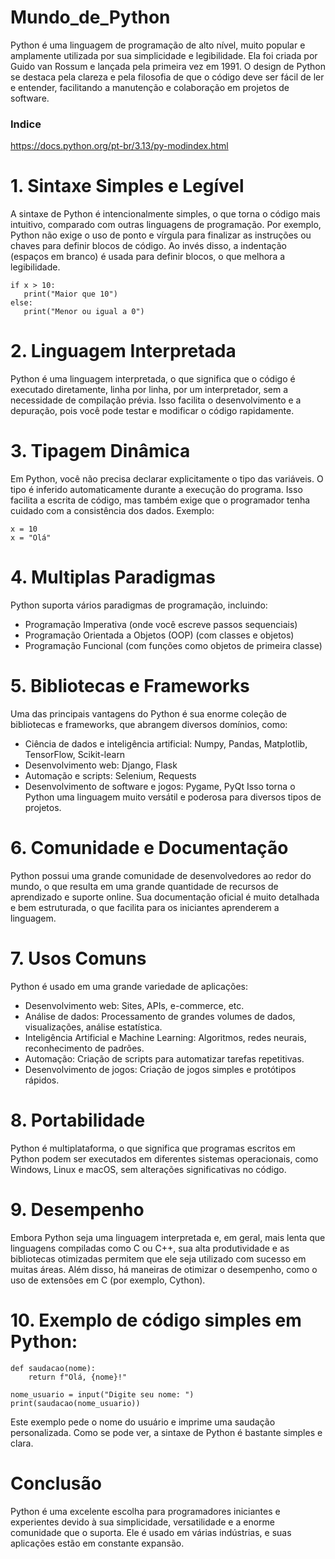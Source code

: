 # Mundo_de_Python
Python é uma linguagem de programação de alto nível, muito popular e amplamente utilizada por sua simplicidade e legibilidade. Ela foi criada por Guido van Rossum e lançada pela primeira vez em 1991. O design de Python se destaca pela clareza e pela filosofia de que o código deve ser fácil de ler e entender, facilitando a manutenção e colaboração em projetos de software.

### Indice
https://docs.python.org/pt-br/3.13/py-modindex.html

# 1. Sintaxe Simples e Legível
A sintaxe de Python é intencionalmente simples, o que torna o código mais intuitivo, comparado com outras linguagens de programação. Por exemplo, Python não exige o uso de ponto e vírgula para finalizar as instruções ou chaves para definir blocos de código. Ao invés disso, a indentação (espaços em branco) é usada para definir blocos, o que melhora a legibilidade.

```
if x > 10:
   print("Maior que 10")
else:
   print("Menor ou igual a 0")
```

# 2. Linguagem Interpretada
Python é uma linguagem interpretada, o que significa que o código é executado diretamente, linha por linha, por um interpretador, sem a necessidade de compilação prévia. Isso facilita o desenvolvimento e a depuração, pois você pode testar e modificar o código rapidamente.

# 3. Tipagem Dinâmica
Em Python, você não precisa declarar explicitamente o tipo das variáveis. O tipo é inferido automaticamente durante a execução do programa. Isso facilita a escrita de código, mas também exige que o programador tenha cuidado com a consistência dos dados.
Exemplo:
```
x = 10
x = "Olá"
```

# 4. Multiplas Paradigmas
Python suporta vários paradigmas de programação, incluindo:

  * Programação Imperativa (onde você escreve passos sequenciais)
  * Programação Orientada a Objetos (OOP) (com classes e objetos)
  * Programação Funcional (com funções como objetos de primeira classe)

# 5. Bibliotecas e Frameworks
Uma das principais vantagens do Python é sua enorme coleção de bibliotecas e frameworks, que abrangem diversos domínios, como:

  * Ciência de dados e inteligência artificial: Numpy, Pandas, Matplotlib, TensorFlow, Scikit-learn
  * Desenvolvimento web: Django, Flask
  * Automação e scripts: Selenium, Requests
  * Desenvolvimento de software e jogos: Pygame, PyQt
Isso torna o Python uma linguagem muito versátil e poderosa para diversos tipos de projetos.

# 6. Comunidade e Documentação
Python possui uma grande comunidade de desenvolvedores ao redor do mundo, o que resulta em uma grande quantidade de recursos de aprendizado e suporte online. Sua documentação oficial é muito detalhada e bem estruturada, o que facilita para os iniciantes aprenderem a linguagem.

# 7. Usos Comuns
Python é usado em uma grande variedade de aplicações:

  * Desenvolvimento web: Sites, APIs, e-commerce, etc.
  * Análise de dados: Processamento de grandes volumes de dados, visualizações, análise estatística.
  * Inteligência Artificial e Machine Learning: Algoritmos, redes neurais, reconhecimento de padrões.
  * Automação: Criação de scripts para automatizar tarefas repetitivas.
  * Desenvolvimento de jogos: Criação de jogos simples e protótipos rápidos.

# 8. Portabilidade
Python é multiplataforma, o que significa que programas escritos em Python podem ser executados em diferentes sistemas operacionais, como Windows, Linux e macOS, sem alterações significativas no código.

# 9. Desempenho
Embora Python seja uma linguagem interpretada e, em geral, mais lenta que linguagens compiladas como C ou C++, sua alta produtividade e as bibliotecas otimizadas permitem que ele seja utilizado com sucesso em muitas áreas. Além disso, há maneiras de otimizar o desempenho, como o uso de extensões em C (por exemplo, Cython).

# 10. Exemplo de código simples em Python:
```
def saudacao(nome):
    return f"Olá, {nome}!"

nome_usuario = input("Digite seu nome: ")
print(saudacao(nome_usuario))
```

Este exemplo pede o nome do usuário e imprime uma saudação personalizada. Como se pode ver, a sintaxe de Python é bastante simples e clara.

# Conclusão
Python é uma excelente escolha para programadores iniciantes e experientes devido à sua simplicidade, versatilidade e a enorme comunidade que o suporta. Ele é usado em várias indústrias, e suas aplicações estão em constante expansão.



